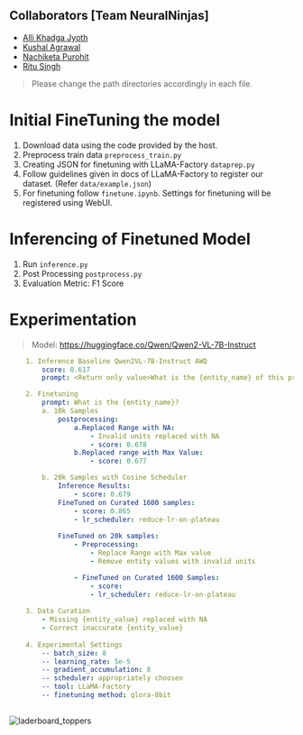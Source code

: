 ## Collaborators [Team NeuralNinjas]

- [Alli Khadga Jyoth](https://github.com/KhadgaA)
- [Kushal Agrawal](https://github.com/kushal150699)
- [Nachiketa Purohit](https://github.com/nachiketashunya)
- [Ritu Singh](https://github.com/ritutweets46)

> Please change the path directories accordingly in each file.
# Initial FineTuning the model
1. Download data using the code provided by the host.
2. Preprocess train data `preprocess_train.py`
3. Creating JSON for finetuning with LLaMA-Factory `dataprep.py`
4. Follow guidelines given in docs of LLaMA-Factory to register our dataset. (Refer `data/example.json`)
5. For finetuning follow `finetune.ipynb`. Settings for finetuning will be registered using WebUI.

# Inferencing of Finetuned Model
1. Run `inference.py`
2. Post Processing `postprocess.py`
2. Evaluation Metric: F1 Score
# Experimentation

> Model: https://huggingface.co/Qwen/Qwen2-VL-7B-Instruct

```yaml
    1. Inference Baseline Qwen2VL-7B-Instruct AWQ
        score: 0.617
        prompt: <Return only value>What is the {entity_name} of this product?

    2. Finetuning
        prompt: What is the {entity_name}?
        a. 10k Samples
            postprocessing:
                a.Replaced Range with NA:
                    - Invalid units replaced with NA
                    - score: 0.678
                b.Replaced range with Max Value:
                    - score: 0.677

        b. 20k Samples with Cosine Scheduler
            Inference Results:
                - score: 0.679
            FineTuned on Curated 1600 samples:
                - score: 0.865
                - lr_scheduler: reduce-lr-on-plateau
                
            FineTuned on 20k samples:
                - Preprocessing: 
                    - Replace Range with Max value
                    - Remove entity values with invalid units

                - FineTuned on Curated 1600 Samples:
                    - score: 
                    - lr_scheduler: reduce-lr-on-plateau
                    
    3. Data Curation
        - Missing {entity_value} replaced with NA
        - Correct inaccurate {entity_value}
    
    4. Experimental Settings
        -- batch_size: 8
        -- learning_rate: 5e-5
        -- gradient_accumulation: 8
        -- scheduler: appropriately choosen
        -- tool: LLaMA-Factory
        -- finetuning method: qlora-8bit
        
```
![laderboard_toppers](https://github.com/user-attachments/assets/765581ca-95f5-48a5-a9f8-804beb9b0181)

